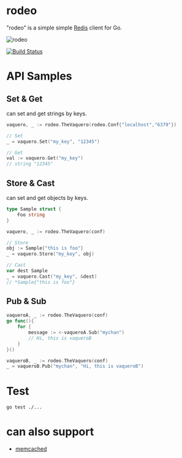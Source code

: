 # rodeo

"rodeo" is a simple simple [Redis](http://redis.io/) client for Go.

![rodeo](https://cloud.githubusercontent.com/assets/931554/3240193/73767b3a-f120-11e3-8fea-2ea46ab55cc6.png)

[![Build Status](https://travis-ci.org/otiai10/rodeo.svg?branch=master)](https://travis-ci.org/otiai10/rodeo)

# API Samples
## Set & Get
can set and get strings by keys.
```go
vaquero, _ := rodeo.TheVaquero(rodeo.Conf{"localhost","6379"})

// Set
_ = vaquero.Set("my_key", "12345")

// Get
val := vaquero.Get("my_key")
// string "12345"
```
## Store & Cast
can set and get objects by keys.
```go
type Sample struct {
    Foo string
}

vaquero, _ := rodeo.TheVaquero(conf)

// Store
obj := Sample{"this is foo"}
_ = vaquero.Store("my_key", obj)

// Cast
var dest Sample
_ = vaquero.Cast("my_key", &dest)
// *Sample{"this is foo"}
```
## Pub & Sub
```go
vaqueroA, _ := rodeo.TheVaquero(conf)
go func(){
    for {
        message := <-vaqueroA.Sub("mychan")
        // Hi, this is vaqueroB
    }
}()

vaqueroB, _ := rodeo.TheVaquero(conf)
_ = vaqueroB.Pub("mychan", "Hi, this is vaqueroB")
```


# Test
```sh
go test ./...
```

# can also support

- [memcached](https://github.com/otiai10/rodeo/tree/master/protocol/memcached)

